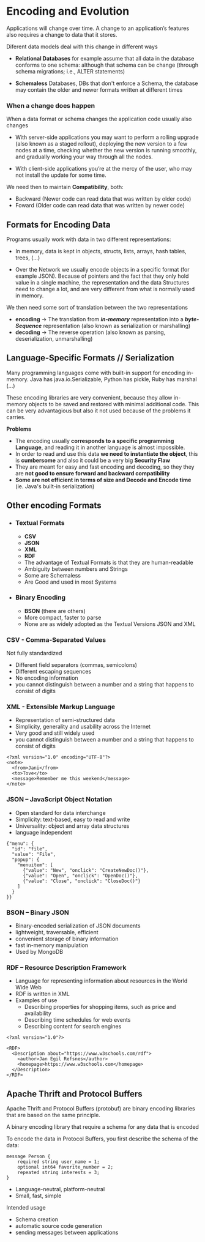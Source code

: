 # Encoding and Evolution

Applications will change over time. A change to an application’s features also requires a change to data that it stores.

Diferent data models deal with this change in different ways

* **Relational Databases** for example assume that all data in the database conforms to one schema: although that schema can be change (through schema migrations; i.e., ALTER statements)

* **Schemaless** Databases, DBs that don't enforce a Schema, the database may contain the older and newer formats written at different times


### When a change does happen

When a data format or schema changes the application code usually also changes

* With server-side applications you may want to perform a rolling upgrade (also known as a staged rollout), deploying the new version to a few nodes at a time, checking whether the new version is running smoothly, and gradually working your way through all the nodes.

* With client-side applications you’re at the mercy of the user, who may not install
the update for some time.

We need then to maintain **Compatibility**, both:
* Backward (Newer code can read data that was written by older code)
* Foward (Older code can read data that was written by newer code)

## Formats for Encoding Data

Programs usually work with data in two different representations:

* In memory, data is kept in objects, structs, lists, arrays, hash tables, trees, (...)

* Over the Network we usually encode objects in a specific format (for example JSON). Because of pointers and the fact that they only hold value in a single machine, the representation and the  data Structures need to change a lot, and are very different from what is normally used in memory.

We then need some sort of translation between the two representations

* **encoding** -> The translation from ***in-memory*** representation into a ***byte-Sequence*** representation (also known as serialization or marshalling)
* **decoding** -> The reverse operation (also known as parsing, deserialization, unmarshalling)


## Language-Specific Formats // Serialization

Many programming languages come with built-in support for encoding in-memory. Java has java.io.Serializable, Python has pickle, Ruby has marshal (...)

These encoding libraries are very convenient, because they allow in-memory objects to be saved and restored with minimal additional code. This can be very advantagious but also it not used because of the problems it carries.

**Problems** 
* The encoding usually **corresponds to a specific programming Language**, and reading it in another language is almost impossible. 
* In order to read and use this data **we need to instantiate the object**, this is **cumbersome** and also it could be a very big **Security Flaw**
* They are meant for easy and fast encoding and decoding, so they they are **not good to ensure forward and backward compatibility**
* **Some are not efficient in terms of size and Decode and Encode time** (ie. Java's built-in serialization)

## Other encoding Formats

* ### Textual Formats
    * **CSV**
    * **JSON**
    * **XML**
    * **RDF**
    * The advantage of Textual Formats is that they are human-readable
    * Ambiguity between numbers and Strings
    * Some are Schemaless
    * Are Good and used in most Systems
* ### Binary Encoding
    * **BSON** (there are others)
    * More compact, faster to parse
    * None are as widely adopted as the Textual Versions JSON and XML


### CSV - Comma-Separated Values

Not fully standardized
* Different field separators (commas, semicolons) 
* Different escaping sequences
* No encoding information
* you cannot distinguish between a number and a string that happens to consist of digits

### XML - Extensible Markup Language
* Representation of semi-structured data
* Simplicity, generality and usability across the Internet
* Very good and still widely used
* you cannot distinguish between a number and a string that happens to consist of digits
```
<?xml version="1.0" encoding="UTF-8"?>
<note>
  <from>Jani</from>
  <to>Tove</to>
  <message>Remember me this weekend</message>
</note>
```
### JSON – JavaScript Object Notation
* Open standard for data interchange
* Simplicity: text-based, easy to read and write
* Universality: object and array data structures
* language independent
```
{"menu": {
  "id": "file",
  "value": "File",
  "popup": {
    "menuitem": [
      {"value": "New", "onclick": "CreateNewDoc()"},
      {"value": "Open", "onclick": "OpenDoc()"},
      {"value": "Close", "onclick": "CloseDoc()"}
    ]
  }
}}
```

### BSON – Binary JSON
* Binary-encoded serialization of JSON documents
* lightweight, traversable, efficient
* convenient storage of binary information
* fast in-memory manipulation
* Used by MongoDB

### RDF – Resource Description Framework
* Language for representing information about
resources in the World Wide Web
* RDF is written in XML
* Examples of use
    * Describing properties for shopping items, such as price and availability
    * Describing time schedules for web events
    * Describing content for search engines

```
<?xml version="1.0"?>

<RDF>
  <Description about="https://www.w3schools.com/rdf">
    <author>Jan Egil Refsnes</author>
    <homepage>https://www.w3schools.com</homepage>
  </Description>
</RDF>
```

## Apache Thrift and Protocol Buffers

Apache Thrift and Protocol Buffers (protobuf) are binary encoding libraries that are based on the same principle.

A binary encoding library that
require a schema for any data that is encoded

To encode the data in Protocol Buffers, you first describe the schema of the data:
```
message Person {
    required string user_name = 1;
    optional int64 favorite_number = 2;
    repeated string interests = 3;
}
```

* Language-neutral, platform-neutral
* Small, fast, simple

Intended usage
* Schema creation
* automatic source code generation 
* sending messages between applications 
